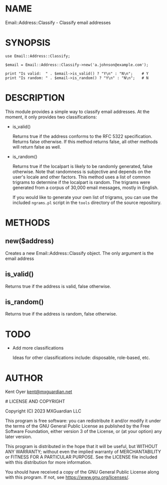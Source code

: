 # NAME

Email::Address::Classify - Classify email addresses

# SYNOPSIS

    use Email::Address::Classify;

    $email = Email::Address::Classify->new('a.johnson@example.com');

    print "Is valid:  " . $email->is_valid() ? "Y\n" : "N\n";    # Y
    print "Is random: " . $email->is_random() ? "Y\n" : "N\n";   # N

# DESCRIPTION

This module provides a simple way to classify email addresses. At the moment, it only
provides two classifications:

- is\_valid()

    Returns true if the address conforms to the RFC 5322 specification. Returns false otherwise.
    If this method returns false, all other methods will return false as well.

- is\_random()

    Returns true if the localpart is likely to be randomly generated, false otherwise.
    Note that randomness is subjective and depends on the user's locale and other factors.
    This method uses a list of common trigrams to determine if the localpart is random. The trigrams
    were generated from a corpus of 30,000 email messages, mostly in English.

    If you would like to generate your own list of trigrams, you can use the included
    `ngrams.pl` script in the `tools` directory of the source repository.

# METHODS

## new($address)

Creates a new Email::Address::Classify object. The only argument is the email address

## is\_valid()

Returns true if the address is valid, false otherwise.

## is\_random()

Returns true if the address is random, false otherwise.

# TODO

- Add more classifications

    Ideas for other classifications include: disposable, role-based, etc.

# AUTHOR

Kent Oyer <kent@mxguardian.net>

\# LICENSE AND COPYRIGHT

Copyright (C) 2023 MXGuardian LLC

This program is free software: you can redistribute it and/or modify
it under the terms of the GNU General Public License as published by
the Free Software Foundation, either version 3 of the License, or
(at your option) any later version.

This program is distributed in the hope that it will be useful,
but WITHOUT ANY WARRANTY; without even the implied warranty of
MERCHANTABILITY or FITNESS FOR A PARTICULAR PURPOSE.  See the LICENSE
file included with this distribution for more information.

You should have received a copy of the GNU General Public License
along with this program.  If not, see https://www.gnu.org/licenses/.
